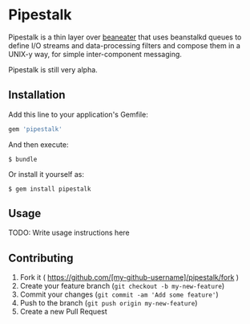 # Pipestalk

Pipestalk is a thin layer over
[beaneater](https://github.com/beanstalkd/beaneater) that uses beanstalkd
queues to define I/O streams and data-processing filters and compose them
in a UNIX-y way, for simple inter-component messaging.

Pipestalk is still very alpha.

## Installation

Add this line to your application's Gemfile:

```ruby
gem 'pipestalk'
```

And then execute:

    $ bundle

Or install it yourself as:

    $ gem install pipestalk

## Usage

TODO: Write usage instructions here

## Contributing

1. Fork it ( https://github.com/[my-github-username]/pipestalk/fork )
2. Create your feature branch (`git checkout -b my-new-feature`)
3. Commit your changes (`git commit -am 'Add some feature'`)
4. Push to the branch (`git push origin my-new-feature`)
5. Create a new Pull Request

